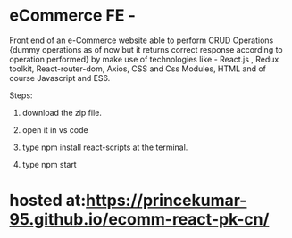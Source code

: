 # eCommerce FE - 
Front end of an e-Commerce website able to perform CRUD Operations {dummy operations as of now but it returns correct response according to operation performed} by make use of technologies like - React.js , Redux toolkit, React-router-dom, Axios, CSS and Css Modules, HTML and of course Javascript and ES6.

Steps:

1. download the zip file.

2. open it in vs code

3. type npm install react-scripts at the terminal.

4. type npm start

#  hosted at:https://princekumar-95.github.io/ecomm-react-pk-cn/
